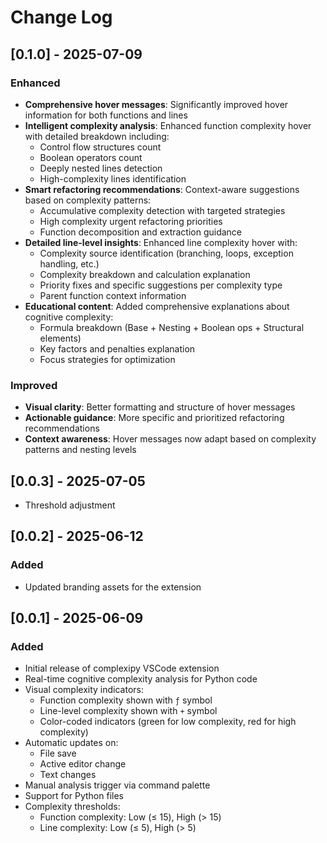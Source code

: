 # Change Log

## [0.1.0] - 2025-07-09

### Enhanced
- **Comprehensive hover messages**: Significantly improved hover information for both functions and lines
- **Intelligent complexity analysis**: Enhanced function complexity hover with detailed breakdown including:
  - Control flow structures count
  - Boolean operators count
  - Deeply nested lines detection
  - High-complexity lines identification
- **Smart refactoring recommendations**: Context-aware suggestions based on complexity patterns:
  - Accumulative complexity detection with targeted strategies
  - High complexity urgent refactoring priorities
  - Function decomposition and extraction guidance
- **Detailed line-level insights**: Enhanced line complexity hover with:
  - Complexity source identification (branching, loops, exception handling, etc.)
  - Complexity breakdown and calculation explanation
  - Priority fixes and specific suggestions per complexity type
  - Parent function context information
- **Educational content**: Added comprehensive explanations about cognitive complexity:
  - Formula breakdown (Base + Nesting + Boolean ops + Structural elements)
  - Key factors and penalties explanation
  - Focus strategies for optimization

### Improved
- **Visual clarity**: Better formatting and structure of hover messages
- **Actionable guidance**: More specific and prioritized refactoring recommendations
- **Context awareness**: Hover messages now adapt based on complexity patterns and nesting levels

## [0.0.3] - 2025-07-05

- Threshold adjustment

## [0.0.2] - 2025-06-12

### Added
- Updated branding assets for the extension

## [0.0.1] - 2025-06-09

### Added
- Initial release of complexipy VSCode extension
- Real-time cognitive complexity analysis for Python code
- Visual complexity indicators:
  - Function complexity shown with `ƒ` symbol
  - Line-level complexity shown with `+` symbol
  - Color-coded indicators (green for low complexity, red for high complexity)
- Automatic updates on:
  - File save
  - Active editor change
  - Text changes
- Manual analysis trigger via command palette
- Support for Python files
- Complexity thresholds:
  - Function complexity: Low (≤ 15), High (> 15)
  - Line complexity: Low (≤ 5), High (> 5)